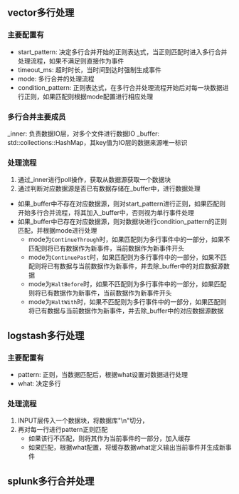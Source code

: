 ## vector多行处理

### 主要配置有
* start_pattern: 决定多行合并开始的正则表达式，当正则匹配时进入多行合并处理流程，如果不满足则直接作为事件
* timeout_ms: 超时时长，当时间到达时强制生成事件
* mode: 多行合并的处理流程
* condition_pattern: 正则表达式，在多行合并处理流程开始后对每一块数据进行正则，如果匹配则根据mode配置进行相应处理

### 多行合并主要成员
_inner: 负责数据IO层，对多个文件进行数据IO
_buffer: std::collections::HashMap，其key值为IO层的数据来源唯一标识


### 处理流程
1. 通过_inner进行poll操作，获取从数据源获取一个数据块
2. 通过判断对应数据源是否已有数据存储在_buffer中，进行数据处理
* 如果_buffer中不存在对应数据源，则对start_pattern进行正则，如果匹配则开始多行合并流程，将其加入_buffer中，否则视为单行事件处理
* 如果_buffer中已存在对应数据源，则对数据块进行condition_pattern的正则匹配，并根据mode进行处理
    * mode为`ContinueThrough`时，如果匹配则为多行事件中的一部分，如果不匹配则将已有数据作为新事件，当前数据作为新事件开头
    * mode为`ContinuePast`时，如果匹配则为多行事件中的一部分，如果不匹配则将已有数据与当前数据作为新事件，并去除_buffer中的对应数据源数据
    * mode为`HaltBefore`时，如果不匹配则为多行事件中的一部分，如果匹配则将已有数据作为新事件，当前数据作为新事件开头
    * mode为`HaltWith`时，如果不匹配则为多行事件中的一部分，如果匹配则将已有数据与当前数据作为新事件，并去除_buffer中的对应数据源数据

## logstash多行处理
### 主要配置有
* pattern: 正则，当数据匹配后，根据what设置对数据进行处理
* what: 决定多行

### 处理流程
1. INPUT层传入一个数据块，将数据库"\n"切分，
2. 再对每一行进行pattern正则匹配
    * 如果该行不匹配，则将其作为当前事件的一部分，加入缓存
    * 如果匹配，根据what配置，将缓存数据what定义输出当前事件并生成新事件


## splunk多行合并处理
